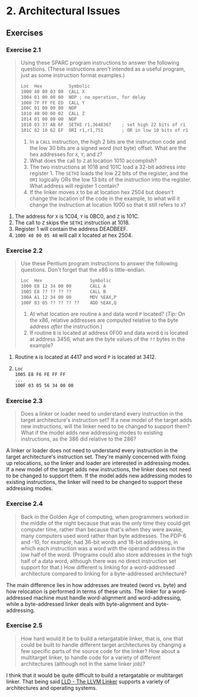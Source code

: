 # 2. Architectural Issues

## Exercises

### Exercise 2.1

> Using these SPARC program instructions to answer the following questions. (These instructions aren't intended as a
> useful program, just as some instruction format examples.)
>
> ```txt
> Loc  Hex          Symbolic
> 1000 40 00 03 00  CALL X
> 1004 01 00 00 00  NOP ; no operation, for delay
> 1008 7F FF FE ED  CALL Y
> 100C 01 00 00 00  NOP
> 1010 40 00 00 02  CALL Z
> 1014 01 00 00 00  NOP
> 1018 03 37 AB 6F  SETHI r1,3648367    ; set high 22 bits of r1
> 101C 82 10 62 EF  ORI r1,r1,751       ; OR in low 10 bits of r1
> ```
>
> 1. In a `CALL` instruction, the high 2 bits are the instruction code and the low 30 bits are a signed word (not byte)
>    offset. What are the hex addresses for `X`, `Y`, and `Z`?
> 2. What does the call to `Z` at location 1010 accomplish?
> 3. The two instructions at 1018 and 101C load a 32-bit address into register 1. The `SETHI` loads the low 22 bits of
>    the register, and the `ORI` logically ORs the low 13 bits of the instruction into the register. What address will
>    register 1 contain?
> 4. If the linker moves `X` to be at location hex 2504 but doesn't change the location of the code in the example, to
>    what will it change the instruction at location 1000 so that it still refers to `X`?

1. The address for `X` is 1C04, `Y` is 0BC0, and `Z` is 101C.
2. The call to `Z` skips the `SETHI` instruction at 1018.
3. Register 1 will contain the address DEADBEEF.
4. `1000 40 00 05 40` will call `X` located at hex 2504.

### Exercise 2.2

> Use these Pentium program instructions to answer the following questions. Don't forget that the x86 is little-endian.
> ```txt
> Loc  Hex                  Symbolic
> 1000 E8 12 34 00 00       CALL A
> 1005 E8 ?? ?? ?? ??       CALL B
> 100A A1 12 34 00 00       MOV %EAX,P
> 100F 03 05 ?? ?? ?? ??    ADD %EAX,Q
> ```
>
> 1. At what location are routine `A` and data word `P` located? (*Tip:* On the x86, relative addresses are computed
>    relative to the byte address *after* the instruction.)
> 2. If routine `B` is located at address 0F00 and data word `Q` is located at address 3456, what are the byte values
>    of the `??` bytes in the example?

1. Routine `A` is located at 4417 and word `P` is located at 3412.
2.  ```txt
    Loc
    1005 E8 F6 FE FF FF
    ...
    100F 03 05 56 34 00 00
    ```

### Exercise 2.3

> Does a linker or loader need to understand every instruction in the target architecture's instruction set? If a new
> model of the target adds new instructions, will the linker need to be changed to support them? What if the model adds
> new addressing modes to existing instructions, as the 386 did relative to the 286?

A linker or loader does not need to understand every instruction in the target architecture's instruction set. They're
mainly concerned with fixing up relocations, so the linker and loader are interested in addressing modes. If a new
model of the target adds new instructions, the linker does not need to be changed to support them. If the model adds
new addressing modes to existing instructions, the linker will need to be changed to support these addressing modes.

### Exercise 2.4

> Back in the Golden Age of computing, when programmers worked in the middle of the night because that was the only
> time they could get computer time, rather than because that's when they were awake, many computers used word rather
> than byte addresses. The PDP-6 and -10, for example, had 36-bit words and 18-bit addressing, in which each
> instruction was a word with the operand address in the low half of the word. (Programs could also store addresses in
> the high half of a data word, although there was no direct instruction set support for that.) How different is
> linking for a word-addressed architecture compared to linking for a byte-addressed architecture?

The main difference lies in how addresses are treated (word vs. byte) and how relocation is performed in terms of these
units. The linker for a word-addressed machine must handle word-alignment and word-addressing, while a byte-addressed
linker deals with byte-alignment and byte-addressing.

### Exercise 2.5

> How hard would it be to build a retargatable linker, that is, one that could be built to handle different target
> architectures by changing a few specific parts of the source code for the linker? How about a multitarget linker, to
> handle code for a variety of different architectures (although not in the same linker job)?

I think that it would be quite difficult to build a retargatable or multitarget linker. That being said [LLD - The LLVM
Linker](https://lld.llvm.org/) supports a variety of architectures and operating systems.
